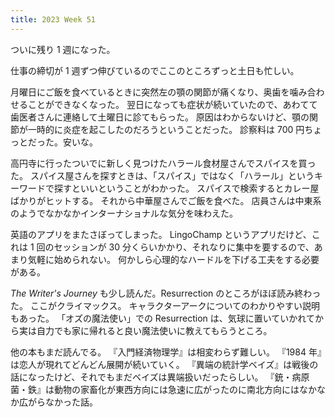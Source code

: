 ```yaml
---
title: 2023 Week 51
---
```


ついに残り 1 週になった。

仕事の締切が 1 週ずつ伸びているのでここのところずっと土日も忙しい。

月曜日にご飯を食べているときに突然左の顎の関節が痛くなり、奥歯を噛み合わせることができなくなった。
翌日になっても症状が続いていたので、あわてて歯医者さんに連絡して土曜日に診てもらった。
原因はわからないけど、顎の関節が一時的に炎症を起こしたのだろうということだった。
診察料は 700 円ちょっとだった。安いな。

高円寺に行ったついでに新しく見つけたハラール食材屋さんでスパイスを買った。
スパイス屋さんを探すときは、「スパイス」ではなく「ハラール」というキーワードで探すといいということがわかった。
スパイスで検索するとカレー屋ばかりがヒットする。
それから中華屋さんでご飯を食べた。
店員さんは中東系のようでなかなかインターナショナルな気分を味わえた。

英語のアプリをまたさぼってしまった。
LingoChamp というアプリだけど、これは 1 回のセッションが 30 分くらいかかり、それなりに集中を要するので、あまり気軽に始められない。
何かしら心理的なハードルを下げる工夫をする必要がある。

_The Writer's Journey_ も少し読んだ。Resurrection のところがほぼ読み終わった。
ここがクライマックス。
キャラクターアークについてのわかりやすい説明もあった。
「オズの魔法使い」での Resurrection は、気球に置いていかれてから実は自力でも家に帰れると良い魔法使いに教えてもらうところ。

他の本もまだ読んでる。
『入門経済物理学』は相変わらず難しい。
『1984 年』は恋人が現れてどんどん展開が続いていく。
『異端の統計学ベイズ』は戦後の話になったけど、それでもまだベイズは異端扱いだったらしい。
『銃・病原菌・鉄』は動物の家畜化が東西方向には急速に広がったのに南北方向にはなかなか広がらなかった話。
